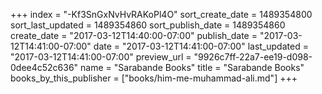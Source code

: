 +++
index = "-Kf3SnGxNvHvRAKoPl4O"
sort_create_date = 1489354800
sort_last_updated = 1489354860
sort_publish_date = 1489354860
create_date = "2017-03-12T14:40:00-07:00"
publish_date = "2017-03-12T14:41:00-07:00"
date = "2017-03-12T14:41:00-07:00"
last_updated = "2017-03-12T14:41:00-07:00"
preview_url = "9926c7ff-22a7-ee19-d098-0dee4c52c636"
name = "Sarabande Books"
title = "Sarabande Books"
books_by_this_publisher = ["books/him-me-muhammad-ali.md"]
+++
